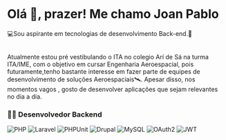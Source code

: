 <h1>Olá <span>👋</span>, prazer! M<span>e</span> chamo Joan Pablo</h1>
<p>💻Sou aspirante em tecnologias de desenvolvimento Back-end.🥸</p>
</br>
Atualmente estou pré vestibulando o ITA no colegio Arí de Sá na turma ITA/IME, com o objetivo em cursar Engenharia Aeroespacial, pois
futuramente,tenho bastante interesse em fazer parte de equipes de desenvolvimento de soluções Aeroespaciais🛰️. 
Apesar disso, nos momentos vagos , gosto de desenvolver aplicações que sejam relevantes no dia a dia.


### 👨‍💻 Desenvolvedor Backend

![PHP](https://img.shields.io/badge/PHP-777BB4?style=for-the-badge&logo=php&logoColor=white)
![Laravel](https://img.shields.io/badge/Laravel-FC3F1D?style=for-the-badge&logo=laravel&logoColor=white)
![PHPUnit](https://img.shields.io/badge/PHPUnit-666?style=for-the-badge&logo=php&logoColor=white)
![Drupal](https://img.shields.io/badge/Drupal-0077C0?style=for-the-badge&logo=drupal&logoColor=white)
![MySQL](https://img.shields.io/badge/MySQL-005C84?style=for-the-badge&logo=mysql&logoColor=white)
![OAuth2](https://img.shields.io/badge/OAuth2-333333?style=for-the-badge&logo=oauth&logoColor=white)
![JWT](https://img.shields.io/badge/JWT-000000?style=for-the-badge&logo=jsonwebtokens&logoColor=white)
